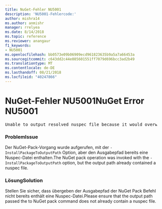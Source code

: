 ```yaml
---
title: NuGet-Fehler NU5001
description: 'NU5001-Fehlercode:'
author: mishra14
ms.author: anmishr
manager: rrelyea
ms.date: 8/14/2018
ms.topic: reference
ms.reviewer: anangaur
f1_keywords:
- NU5001
ms.openlocfilehash: bb0573e09b06909ecd961823635b9a5a7a66453a
ms.sourcegitcommit: c643dd2c44e085601551ff7079d696bcc3ad2b49
ms.translationtype: MT
ms.contentlocale: de-DE
ms.lasthandoff: 08/21/2018
ms.locfileid: "40247866"
---
```

# <a name="nuget-error-nu5001"></a><span data-ttu-id="6263d-103">NuGet-Fehler NU5001</span><span class="sxs-lookup"><span data-stu-id="6263d-103">NuGet Error NU5001</span></span>
<pre>Unable to output resolved nuspec file because it would overwrite the original at 'F:\project\project.nuspec'.</pre>

### <a name="issue"></a><span data-ttu-id="6263d-104">Problem</span><span class="sxs-lookup"><span data-stu-id="6263d-104">Issue</span></span>

<span data-ttu-id="6263d-105">Der NuGet-Pack-Vorgang wurde aufgerufen, mit der `-InstallPackageToOutputPath` Option, aber den Ausgabepfad bereits eine Nuspec-Datei enthalten.</span><span class="sxs-lookup"><span data-stu-id="6263d-105">The NuGet pack operation was invoked with the `-InstallPackageToOutputPath` option, but the output path already contained a  nuspec file.</span></span>


### <a name="solution"></a><span data-ttu-id="6263d-106">Lösung</span><span class="sxs-lookup"><span data-stu-id="6263d-106">Solution</span></span>

<span data-ttu-id="6263d-107">Stellen Sie sicher, dass übergeben der Ausgabepfad der NuGet Pack Befehl nicht bereits enthält eine Nuspec-Datei.</span><span class="sxs-lookup"><span data-stu-id="6263d-107">Please ensure that the output path passed the to NuGet pack command does not already contain a nuspec file.</span></span>

